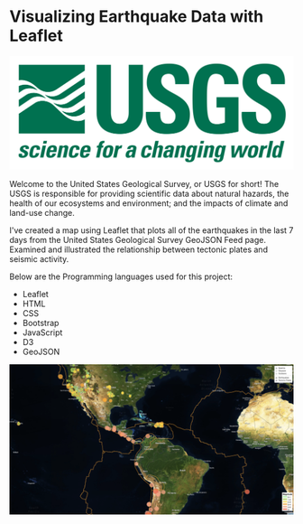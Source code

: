 # Visualizing Earthquake Data with Leaflet

![1-Logo](Images/1-Logo.png)


Welcome to the United States Geological Survey, or USGS for short! The USGS is responsible for providing scientific data about natural hazards, the health of our ecosystems and environment; and the impacts of climate and land-use change. 

I've created a map using Leaflet that plots all of the earthquakes in the last 7 days from the United States Geological Survey GeoJSON Feed page. Examined and illustrated the relationship between tectonic plates and seismic activity.

Below are the Programming languages used for this project:
- Leaflet
- HTML
- CSS
- Bootstrap
- JavaScript
- D3
- GeoJSON

![earthquake](Images/earthquake.png)
